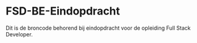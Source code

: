 # FSD-BE-Eindopdracht

Dit is de broncode behorend bij eindopdracht voor de opleiding Full Stack Developer.


